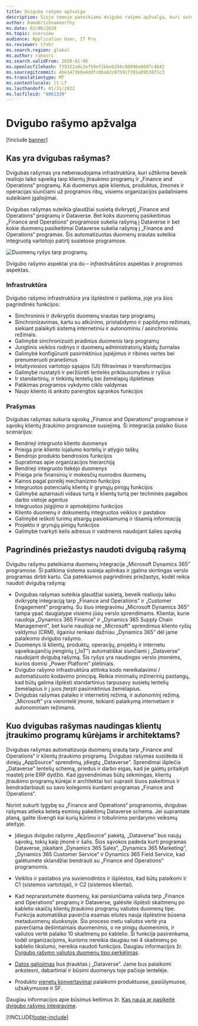 ```yaml
---
title: Dvigubo rašymo apžvalga
description: Šioje temoje pateikiama dvigubo rašymo apžvalga, kuri suteikia beveik realiojo laiko sąveiką tarp klientų įtraukimo programų ir „Finance and Operations“ programų.
author: RamaKrishnamoorthy
ms.date: 02/06/2020
ms.topic: overview
audience: Application User, IT Pro
ms.reviewer: tfehr
ms.search.region: global
ms.author: ramasri
ms.search.validFrom: 2020-01-06
ms.openlocfilehash: f39322a0c2ef50ef2bbeb256c80096e0687c4642
ms.sourcegitcommit: 4be1473b0a4ddfc0ba82c07591f391e89538f1c3
ms.translationtype: MT
ms.contentlocale: lt-LT
ms.lasthandoff: 01/31/2022
ms.locfileid: "8061339"
---
```

# <a name="dual-write-overview"></a>Dvigubo rašymo apžvalga

[!include [banner](../../includes/banner.md)]





## <a name="what-is-dual-write"></a>Kas yra dvigubas rašymas?

Dvigubas rašymas yra nebenaudojama infrastruktūra, kuri užtikrina beveik realiojo laiko sąveiką tarp klientų įtraukimo programų ir „Finance and Operations“ programų. Kai duomenys apie klientus, produktus, žmones ir operacijas siunčiami už programos ribų, visiems organizacijos padaliniams suteikiami įgaliojimai.

Dvigubas rašymas suteikia glaudžiai susietą dvikryptį „Finance and Operations“ programų ir Dataverse. Bet koks duomenų pasikeitimas „Finance and Operations“ programose sukelia rašymą į Dataverse ir bet kokie duomenų pasikeitimai Dataverse sukelia rašymą į „Finance and Operations“ programas. Šis automatizuotas duomenų srautas suteikia integruotą vartotojo patirtį susietose programose.

![Duomenų ryšys tarp programų.](media/dual-write-overview.jpg)

Dvigubo rašymo aspektai yra du – *infrastruktūros* aspektas ir *programos* aspektas.

### <a name="infrastructure"></a>Infrastruktūra

Dvigubo rašymo infrastruktūra yra išplėstinė ir patikima, joje yra šios pagrindinės funkcijos:

+ Sinchroninis ir dvikryptis duomenų srautas tarp programų
+ Sinchronizavimas, kartu su atkūrimo, pristabdymo ir papildymo režimais, siekiant palaikyti sistemą internetiniu ir autonominiu / asinchroniniu režimais.
+ Galimybė sinchronizuoti pradinius duomenis tarp programų
+ Jungtinis veiklos rodinys ir duomenų administratorių klaidų žurnalas
+ Galimybė konfigūruoti pasirinktinius įspėjimus ir ribines vertes bei prenumeruoti pranešimus
+ Intuityviosios vartotojo sąsajos (UI) filtravimas ir transformacijos
+ Galimybė nustatyti ir peržiūrėti lentelės priklausomybes ir ryšius
+ Ir standartinių, ir tinkintų lentelių bei žemėlapių išplėtimas
+ Patikimas programos vykdymo ciklo valdymas
+ Naujo kliento iš anksto parengtos sąrankos funkcijos

### <a name="application"></a>Prašymas

Dvigubas rašymas sukuria sąvokų „Finance and Operations“ programose ir sąvokų klientų įtraukimo programose susiejimą. Ši integracija palaiko šiuos scenarijus:

+ Bendrieji integruoto kliento duomenys
+ Prieiga prie kliento lojalumo kortelių ir atlygio taškų
+ Bendrojo produkto bendrosios funkcijos
+ Supratimas apie organizacijos hierarchiją
+ Bendrieji integruoto tiekėjo duomenys
+ Prieiga prie finansinių ir mokesčių nuorodos duomenų
+ Kainos pagal poreikį mechanizmo funkcijos
+ Integruotos potencialių klientų ir grynųjų pinigų funkcijos
+ Galimybė aptarnauti vidaus turtą ir klientų turtą per techninės pagalbos darbo vietoje agentus
+ Integruotos įsigijimo ir apmokėjimo funkcijos
+ Kliento duomenų ir dokumentų integruotos veiklos ir pastabos
+ Galimybė ieškoti turimų atsargų pasiekiamumą ir išsamią informaciją
+ Projekto ir grynųjų pinigų funkcijos
+ Galimybė tvarkyti kelis adresus ir vaidmenis naudojant šalies sąvoką


## <a name="top-reasons-to-use-dual-write"></a>Pagrindinės priežastys naudoti dvigubą rašymą

Dvigubu rašymu pateikiama duomenų integracija „Microsoft Dynamics 365” programose. Ši patikima sistema susieja aplinkas ir įgalina skirtingas verslo programas dirbti kartu. Čia pateikiamos pagrindinės priežastys, kodėl reikia naudoti dvigubą rašymą:

+ Dvigubas rašymas suteikia glaudžiai susietą, beveik realiuoju laiku dvikryptę integraciją tarp „Finance and Operations” ir „Customer Engagement” programų. Su šiuo integravimu „Microsoft Dynamics 365“ tampa ypač daugialype visiems jūsų verslo sprendimams. Klientai, kurie naudoja „Dynamics 365 Finance” ir „Dynamics 365 Supply Chain Management”, bet kurie naudoja ne „Microsoft” sprendimus kliento ryšių valdymui (CRM), ilgainiui renkasi dažniau „Dynamics 365” dėl jame palaikomo dvigubo rašymo.
+ Duomenys iš klientų, produktų, operacijų, projektų ir internetu sąveikaujančių įrenginių („IoT”) automatiškai siunčiami į „Dataverse” naudojant dvigubą rašymą. Šis ryšys yra naudingas verslo įmonėms, kurios domisi „Power Platform” plėtiniais.
+ Dvigubo rašymo infrastruktūra atitinka kodo nereikalavimo / automatizuoto kodavimo principą. Reikia minimalių inžinerinių pastangų, kad būtų galima išplėsti standartinius tarpusavy susietų lentelių žemėlapius ir į juos įterpti pasirinktinius žemėlapius.
+ Dvigubas rašymas palaiko ir internetinį režimą, ir autonominį režimą. „Microsoft” yra vienintelė įmonė, teikianti palaikymą internetiam ir autonominiam režimams.

## <a name="what-does-dual-write-mean-for-developers-and-architects-of-customer-engagement-apps"></a><a id="developer-architect"></a>Kuo dvigubas rašymas naudingas klientų įtraukimo programų kūrėjams ir architektams?

Dvigubas rašymas automatizuoja duomenų srautą tarp „Finance and Operations“ ir klientų įtraukimo programų. Dvigubas rašymas susideda iš dviejų „AppSource” sprendimų, įdiegtų „Dataverse”. Sprendimai išplečia „Dataverse” lentelių schemą, priedus ir darbo eigas, kad jie galėtų pritaikyti mastelį prie ERP dydžio. Kad įgyvendinimas būtų sėkmingas, klientų įtraukimo programų kūrėjai ir architektai turi suprasti šiuos pakeitimus ir bendradarbiauti su savo kolegomis kurdami programas „Finance and Operations“.

Norint sukurti lygybę su „Finance and Operations“ programomis, dvigubas rašymas atlieka keletą esminių pakeitimų Dataverse schema. Jei suprantate planą, galite išvengti kai kurių kūrimo ir tobulinimo perdarymo veiksmų ateityje.

+ Įdiegus dvigubo rašymo „AppSource” paketą, „Dataverse” bus naujų sąvokų, tokių kaip įmonė ir šalis. Šios sąvokos padeda kurti programas Dataverse, įskaitant „Dynamics 365 Sales“, „Dynamics 365 Marketing“, „Dynamics 365 Customer Service“ ir Dynamics 365 Field Service, kad galėtumėte sklandžiai bendrauti su „Finance and Operations“ programomis.

+ Veiklos ir pastabos yra suvienodintos ir išplėstos, kad būtų palaikomi ir C1 (sistemos vartotojai), ir C2 (sistemos klientai).

+ Kad neprarastumėte duomenų, kai persiunčiama valiuta tarp „Finance and Operations“ programų ir Dataverse, galėsite išplėsti skaitmenų po kablelio skaičių klientų įtraukimo programų valiutos duomenų tipe. Funkcija automatiškai paverčia esamas eilutes nauja išplėstine būsena metaduomenų sluoksnyje. Šio proceso metu valiutos vertė yra paverčiama dešimtainiais duomenimis, o ne pinigų duomenimis, ir valiutos vertė palaiko 10 skaitmenų po kablelio. Ši funkcija pasirenkama, todėl organizacijoms, kurioms nereikia daugiau nei 4 skaitmenų po kablelio tikslumo, nereikia naudoti funkcijos. Daugiau informacijos žr. [Dvigubo rašymo valiutos duomenų tipo perkėlimas](currrency-decimal-places.md).

+ [Datos galiojimas](../../dev-tools/date-effectivity.md) bus įtrauktas į „Dataverse”. Jame bus palaikomi ankstesni, dabartiniai ir būsimi duomenys toje pačioje lentelėje.

+ Produkto [vienetų konvertavimai](../../../../supply-chain/pim/tasks/manage-unit-measure.md) palaikomi produktuose, pasiūlymuose, užsakymuose ir SF.

Daugiau informacijos apie būsimus keitimus žr. [Kas nauja ar pasikeitė dvigubo rašymo integravime](whats-new-dual-write.md).



[!INCLUDE[footer-include](../../../../includes/footer-banner.md)]
